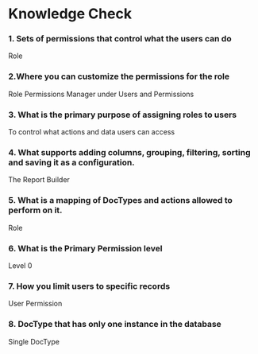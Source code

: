# **Knowledge Check**


### 1. Sets of permissions that control what the users can do
Role

### 2.Where you can customize the permissions for the role
Role Permissions Manager under Users and Permissions

### 3. What is the primary purpose of assigning roles to users
To control what actions and data users can access

### 4. What supports adding columns, grouping, filtering, sorting and saving it as a configuration.
 The Report Builder 

### 5. What is a mapping of DocTypes and actions allowed to perform on it.
Role

### 6. What is the Primary Permission level
Level 0

### 7. How you limit users to specific records
User Permission

### 8. DocType that has only one instance in the database
Single DocType




<!--stackedit_data:
eyJoaXN0b3J5IjpbNzc1MjcyMDczXX0=
-->